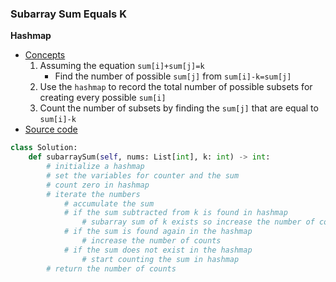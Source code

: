 ### Subarray Sum Equals K 

**Hashmap**
- [Concepts](images/Hashmap.png)
    1. Assuming the equation `sum[i]+sum[j]=k` 
        - Find the number of possible `sum[j]` from `sum[i]-k=sum[j]` 
    1. Use the `hashmap` to record the total number of possible subsets for creating every possible `sum[i]` 
    1. Count the number of subsets by finding the `sum[j]` that are equal to `sum[i]-k` 
- [Source code](source/Hashmap.py)
```python
class Solution:
    def subarraySum(self, nums: List[int], k: int) -> int:
        # initialize a hashmap 
        # set the variables for counter and the sum 
        # count zero in hashmap 
        # iterate the numbers 
            # accumulate the sum 
            # if the sum subtracted from k is found in hashmap
                # subarray sum of k exists so increase the number of counts
            # if the sum is found again in the hashmap  
                # increase the number of counts 
            # if the sum does not exist in the hashmap 
                # start counting the sum in hashmap 
        # return the number of counts
```
